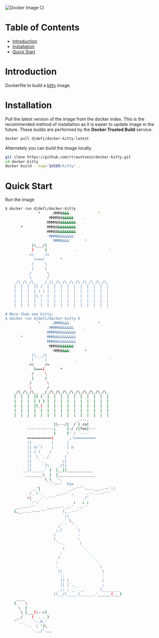 ![Docker Image CI](https://github.com/djdefi/docker-kitty/workflows/Docker%20Image%20CI/badge.svg)

# Table of Contents

- [Introduction](#introduction)
- [Installation](#installation)
- [Quick Start](#quick-start)


# Introduction

Dockerfile to build a [kitty](https://github.com/bryanwoods/kitty) image.

# Installation

Pull the latest version of the image from the docker index. This is the recommended method of installation as it is easier to update image in the future. These builds are performed by the **Docker Trusted Build** service.

```bash
docker pull djdefi/docker-kitty:latest
```

Alternately you can build the image locally.

```bash
git clone https://github.com/rtrauntvein/docker-kitty.git
cd docker-kitty
docker build --tag="$USER/kitty" .
```

# Quick Start

Run the image

```bash
$ docker run djdefi/docker-kitty
               *     ,MMM8&&&.            *
                    MMMM88&&&&&    .
                   MMMM88&&&&&&&
       *           MMM88&&&&&&&&
                   MMM88&&&&&&&&
                   'MMM88&&&&&&'
                     'MMM8&&&'      *
            |\___/|
            )     (             .              '
           =\     /=
             )===(       *
            /     \
            |     |
           /       \
           \       /
    _/\_/\_/\__  _/_/\_/\_/\_/\_/\_/\_/\_/\_/\_
    |  |  |  |( (  |  |  |  |  |  |  |  |  |  |
    |  |  |  | ) ) |  |  |  |  |  |  |  |  |  |
    |  |  |  |(_(  |  |  |  |  |  |  |  |  |  |
    |  |  |  |  |  |  |  |  |  |  |  |  |  |  |
    |  |  |  |  |  |  |  |  |  |  |  |  |  |  |

# More than one kitty:
$ docker run djdefi/docker-kitty 5
               *     ,MMM8&&&.            *
                    MMMM88&&&&&    .
                   MMMM88&&&&&&&
       *           MMM88&&&&&&&&
                   MMM88&&&&&&&&
                   'MMM88&&&&&&'
                     'MMM8&&&'      *
            |\___/|
            )     (             .              '
           =\     /=
             )===(       *
            /     \
            |     |
           /       \
           \       /
    _/\_/\_/\__  _/_/\_/\_/\_/\_/\_/\_/\_/\_/\_
    |  |  |  |( (  |  |  |  |  |  |  |  |  |  |
    |  |  |  | ) ) |  |  |  |  |  |  |  |  |  |
    |  |  |  |(_(  |  |  |  |  |  |  |  |  |  |
    |  |  |  |  |  |  |  |  |  |  |  |  |  |  |
    |  |  |  |  |  |  |  |  |  |  |  |  |  |  |
                                _.---.
                      |\---/|  / ) ca|
          ------------;     |-/ /|foo|---
                      )     (' / `---'
          ===========(       ,'==========
          ||   _     |      |
          || o/ )    |      | o
          || ( (    /       ;
          ||  \ `._/       /
          ||   `._        /|
          ||      |\    _/||
        __||_____.' )  |__||____________
         ________\  |  |_________________
                  \ \  `-.
                   `-`---'  hjw
            _,'|             _.-''``-...___..--';)
           /_ \'.      __..-' ,      ,--...--'''
          <\    .`--'''       `     /'
           `-';'               ;   ; ;
     __...--''     ___...--_..'  .;.'
    (,__....----'''       (,..--''
                           ;\
                          _' \_
                        ,' '  '`.
                       ;,)       \
                      /          :
                      (_         :
                       `--.       \
                          /        `.
                         ;           `.
                        /              `.
                       :                 `.
                       :                   \
                        \\                  \
                         ::                 :
                         || |               |
                         || |`._            ;
                        _;; ; __`._,       (________
                      ((__/(_____(______,'______(___)
     ____
    (.   \
      \  |   
       \ |___(\--/)
     __/    (  . . )
    "'._.    '-.O.'
         '-.  \ "|\
            '.,,/'.,,
```
